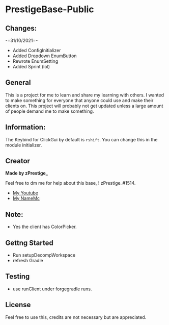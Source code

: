 # PrestigeBase-Public

## Changes:
-=31/10/2021=-
* Added ConfigInitializer
* Added Dropdown EnumButton
* Rewrote EnumSetting
* Added Sprint (lol)

## General 
This is a project for me to learn and share my learning with others. I wanted to make something for everyone that anyone could use and make their clients on.
This project will probably not get updated unless a large amount of people demand me to make something.

## Information:
The Keybind for ClickGui by default is `rshift`. You can change this in the module initializer. 

## Creator
**Made by zPrestige_**

Feel free to dm me for help about this base, ! zPrestige_#1514.
* [My Youtube](https://www.youtube.com/channel/UCQTNW6i3K5nSFw7-fvnJ90A)
* [My NameMc](https://namemc.com/profile/zPrestige_.1)

## Note:
* Yes the client has ColorPicker.


## Gettng Started
* Run setupDecompWorkspace
* refresh Gradle

## Testing
* use runClient under forgegradle runs.

## License
Feel free to use this, credits are not necessary but are appreciated.
